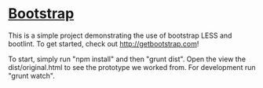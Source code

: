 # [Bootstrap](http://getbootstrap.com)

This is a simple project demonstrating the use of bootstrap LESS and bootlint.
To get started, check out <http://getbootstrap.com>!

To start, simply run "npm install" and then "grunt dist".
Open the view the dist/original.html to see the prototype we worked from.
For development run "grunt watch".